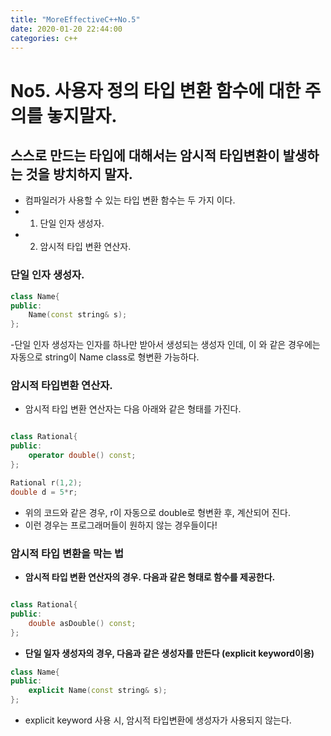 ```yaml
---
title: "MoreEffectiveC++No.5"
date: 2020-01-20 22:44:00
categories: c++
---
```


# No5. 사용자 정의 타입 변환 함수에 대한 주의를 놓지말자.

## 스스로 만드는 타입에 대해서는 암시적 타입변환이 발생하는 것을 방치하지 말자.
- 컴파일러가 사용할 수 있는 타입 변환 함수는 두 가지 이다.
- 1. 단일 인자 생성자.
- 2. 암시적 타입 변환 연산자.

### 단일 인자 생성자.

```c++
class Name{
public:
    Name(const string& s);
};
```

-단일 인자 생성자는 인자를 하나만 받아서 생성되는 생성자 인데, 이 와 같은 경우에는 자동으로 string이 Name class로 형변환 가능하다.

### 암시적 타입변환 연산자.

- 암시적 타입 변환 연산자는 다음 아래와 같은 형태를 가진다.

```c++

class Rational{
public:
    operator double() const;
};

Rational r(1,2);
double d = 5*r;
```
- 위의 코드와 같은 경우, r이 자동으로 double로 형변환 후, 계산되어 진다.
- 이런 경우는 프로그래머들이 원하지 않는 경우들이다!

### 암시적 타입 변환을 막는 법

- **암시적 타입 변환 연산자의 경우. 다음과 같은 형태로 함수를 제공한다.**
  
```c++

class Rational{
public:
    double asDouble() const;
};
```

- **단일 일자 생성자의 경우, 다음과 같은 생성자를 만든다 (explicit keyword이용)**
```c++
class Name{
public:
    explicit Name(const string& s);
};
```

- explicit keyword 사용 시, 암시적 타입변환에 생성자가 사용되지 않는다.


